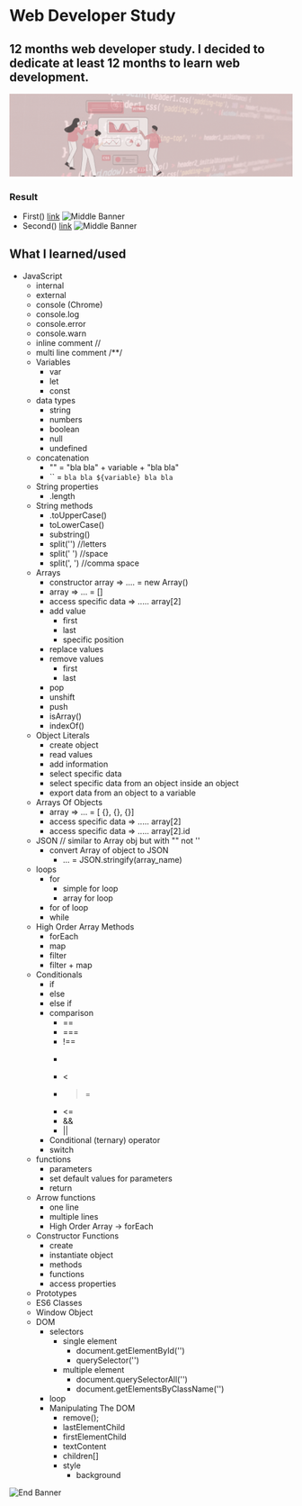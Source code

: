 # Web Developer Study
## 12 months web developer study. I decided to dedicate at least 12 months to learn web development.

![Begin Banner](Documentation/top-1200x350.gif)


### Result
* First() [link]()
![Middle Banner](wds-20(1).gif)
* Second() [link]()
![Middle Banner](wds-20(2).png)


## What I learned/used
* JavaScript
    * internal
    * external
    * console (Chrome)
    * console.log
    * console.error
    * console.warn
    * inline comment // 
    * multi line comment /**/
    * Variables
        * var
        * let
        * const
    * data types
        * string
        * numbers
        * boolean
        * null
        * undefined
    * concatenation
        * "" = "bla bla" + variable + "bla bla"
        * `` = `bla bla ${variable} bla bla`
    * String properties
        * .length
    * String methods
        * .toUpperCase()
        * toLowerCase()
        * substring()
        * split('') //letters
        * split(' ') //space
        * split(', ') //comma space
    * Arrays
        * constructor array => .... = new Array()
        * array => ... = []
        * access specific data => ..... array[2]
        * add value
            * first
            * last
            * specific position
        * replace values
        * remove values
            * first
            * last
        * pop
        * unshift
        * push
        * isArray()
        * indexOf()
    * Object Literals        
        * create object
        * read values
        * add information
        * select specific data 
        * select specific data from an object inside an object
        * export data from an object to a variable
    * Arrays Of Objects 
        * array => ... = [ {}, {}, {}]
        * access specific data => ..... array[2]
        * access specific data => ..... array[2].id
    * JSON // similar to Array obj but with "" not ''
        * convert Array of object to JSON
            * ... = JSON.stringify(array_name)
    * loops
        * for
            * simple for loop
            * array for loop
        * for of loop
        * while
    * High Order Array Methods
        * forEach
        * map
        * filter
        * filter + map
    * Conditionals
        * if
        * else
        * else if
        * comparison
            * ==
            * ===
            * !==
            * >
            * <
            * >=
            * <=
            * &&
            * ||
        * Conditional (ternary) operator
        * switch
    * functions
        * parameters
        * set default values for parameters
        * return
    * Arrow functions
        * one line
        * multiple lines
        * High Order Array -> forEach
    * Constructor Functions
        * create
        * instantiate object
        * methods
        * functions
        * access properties
    * Prototypes
    * ES6 Classes 
    * Window Object 
    * DOM
        * selectors
            * single element
                * document.getElementById('')
                * querySelector('')
            * multiple element
                * document.querySelectorAll('')
                * document.getElementsByClassName('')
        * loop 
        * Manipulating The DOM 
            * remove();
            * lastElementChild
            * firstElementChild
            * textContent
            * children[]
            * style
                * background









    







      

![End Banner](Documentation/botton-1200x350.gif)
